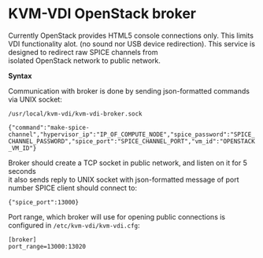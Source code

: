 # KVM-VDI OpenStack broker
  
  
Currently OpenStack provides HTML5 console connections only. This limits VDI functionality alot.
(no sound nor USB device redirection). This service is designed to redirect raw SPICE channels from  
isolated OpenStack network to public network.  
  
**Syntax**  
  
Communication with broker is done by sending json-formatted commands via UNIX socket:  
  
`/usr/local/kvm-vdi/kvm-vdi-broker.sock`
  
`{"command":"make-spice-channel","hypervisor_ip":"IP_OF_COMPUTE_NODE","spice_password":"SPICE_CHANNEL_PASSWORD","spice_port":"SPICE_CHANNEL_PORT","vm_id":"OPENSTACK_VM_ID"}`
  
Broker should create a TCP socket in public network, and listen on it for 5 seconds  
it also sends reply to UNIX socket with json-formatted message of port number SPICE client should connect to:
  
`{"spice_port":13000}`
  
Port range, which broker will use for opening public connections is configured in `/etc/kvm-vdi/kvm-vdi.cfg`:
  
    [broker]
    port_range=13000:13020
  